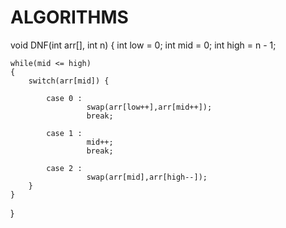 # ALGORITHMS

void DNF(int arr[], int n)
{
    int low = 0;
    int mid = 0;
    int high = n - 1;

    while(mid <= high)
    {
        switch(arr[mid]) {

            case 0 : 
                     swap(arr[low++],arr[mid++]);
                     break;

            case 1 : 
                     mid++;
                     break;

            case 2 :  
                     swap(arr[mid],arr[high--]);
        }
    }
}
